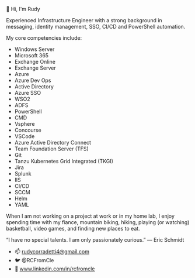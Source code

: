 
👋 Hi, I'm Rudy

Experienced Infrastructure Engineer with a strong background in messaging, identity management, SSO, CI/CD and PowerShell automation.

My core competencies include:

- Windows Server
- Microsoft 365
- Exchange Online
- Exchange Server
- Azure
- Azure Dev Ops
- Active Directory
- Azure SSO
- WSO2
- ADFS
- PowerShell
- CMD
- Vsphere
- Concourse
- VSCode
- Azure Active Directory Connect
- Team Foundation Server (TFS)
- Git
- Tanzu Kubernetes Grid Integrated (TKGI)
- Jira
- Splunk
- IIS
- CI/CD
- SCCM
- Helm
- YAML

When I am not working on a project at work or in my home lab, I enjoy spending time with my fiance, mountain biking, hiking, playing (or watching) basketball, video games, and finding new places to eat.



“I have no special talents. I am only passionately curious.”
― Eric Schmidt



- 📫 rudycorradetti4@gmail.com
- :bird: @RCFromCle 
- :link: www.linkedin.com/in/rcfromcle
